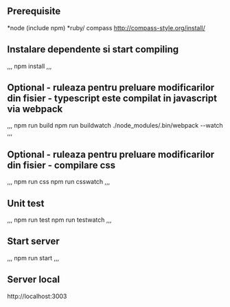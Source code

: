 Prerequisite
------------------------------------------------------------------------
*node (include npm)
*ruby/ compass http://compass-style.org/install/


Instalare dependente si start compiling
------------------------------------------------------------------------
,,,
npm install
,,,

Optional - ruleaza pentru preluare modificarilor din fisier - typescript este compilat in javascript via webpack
------------------------------------------------------------------------

,,,
npm run build
npm run buildwatch
./node_modules/.bin/webpack --watch
,,,

Optional - ruleaza pentru preluare modificarilor din fisier - compilare css
------------------------------------------------------------------------
,,,
npm run css
npm run csswatch
,,,

Unit test
------------------------------------------------------------------------
,,,
npm run test
npm run testwatch
,,,


Start server
------------------------------------------------------------------------
,,,
npm run start
,,,

Server local
------------------------------------------------------------------------
http://localhost:3003
